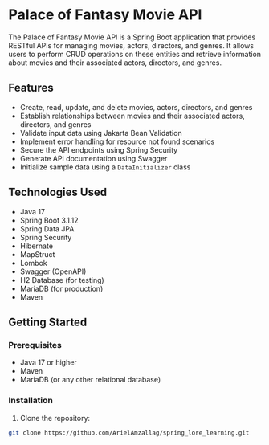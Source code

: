 # Palace of Fantasy Movie API

The Palace of Fantasy Movie API is a Spring Boot application that provides RESTful APIs for managing movies, actors, directors, and genres. It allows users to perform CRUD operations on these entities and retrieve information about movies and their associated actors, directors, and genres.

## Features

- Create, read, update, and delete movies, actors, directors, and genres
- Establish relationships between movies and their associated actors, directors, and genres
- Validate input data using Jakarta Bean Validation
- Implement error handling for resource not found scenarios
- Secure the API endpoints using Spring Security
- Generate API documentation using Swagger
- Initialize sample data using a `DataInitializer` class

## Technologies Used

- Java 17
- Spring Boot 3.1.12
- Spring Data JPA
- Spring Security
- Hibernate
- MapStruct
- Lombok
- Swagger (OpenAPI)
- H2 Database (for testing)
- MariaDB (for production)
- Maven

## Getting Started

### Prerequisites

- Java 17 or higher
- Maven
- MariaDB (or any other relational database)

### Installation

1. Clone the repository:

```bash
git clone https://github.com/ArielAmzallag/spring_lore_learning.git

